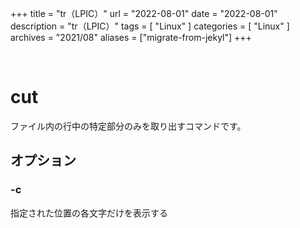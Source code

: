 +++
title = "tr（LPIC）"
url = "2022-08-01"
date = "2022-08-01"
description = "tr（LPIC）"
tags = [
  "Linux"
]
categories = [
  "Linux"
]
archives = "2021/08"
aliases = ["migrate-from-jekyl"]
+++

<br>

# cut

ファイル内の行中の特定部分のみを取り出すコマンドです。


## オプション

### -c

指定された位置の各文字だけを表示する

